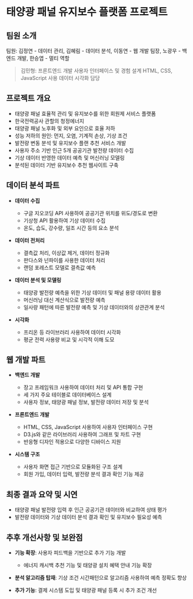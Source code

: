 # 태양광 패널 유지보수 플랫폼 프로젝트

## 팀원 소개
팀원: 김정연 - 데이터 관리, 김혜림 - 데이터 분석, 이동연 - 웹 개발 팀장, 노광우 - 백엔드 개발, 한승엽 - 멀티 역할
> 김민형: 프론트엔드 개발
> 사용자 인터페이스 및 경험 설계
> HTML, CSS, JavaScript 사용
> 데이터 시각화 담당

## 프로젝트 개요

- 태양광 패널 효율적 관리 및 유지보수를 위한 회원제 서비스 플랫폼
- 한국전력공사 관할의 청정에너지
- 태양광 패널 노후화 및 외부 요인으로 효율 저하
- 성능 저하의 원인: 먼지, 오염, 기계적 손상, 기상 조건
- 발전량 변동 분석 및 유지보수 플랜 추천 서비스 개발
- 사용자 주소 기반 인근 5개 공공기관 발전량 데이터 수집
- 기상 데이터 반영한 데이터 예측 및 머신러닝 모델링
- 분석된 데이터 기반 유지보수 추천 웹사이트 구축

## 데이터 분석 파트

- **데이터 수집**
  - 구글 지오코딩 API 사용하여 공공기관 위치를 위도/경도로 변환
  - 기상청 API 활용하여 기상 데이터 수집
  - 온도, 습도, 강수량, 일조 시간 등의 요소 분석
  
- **데이터 전처리**
  - 결측값 처리, 이상값 제거, 데이터 정규화
  - 판다스와 넌파이를 사용한 데이터 처리
  - 랜덤 포레스트 모델로 결측값 예측

- **데이터 분석 및 모델링**
  - 태양광 발전량 예측을 위한 기상 데이터 및 패널 용량 데이터 활용
  - 머신러닝 대신 계산식으로 발전량 예측
  - 일사량 패턴에 따른 발전량 예측 및 기상 데이터와의 상관관계 분석

- **시각화**
  - 프리온 등 라이브러리 사용하여 데이터 시각화
  - 평균 전력 사용량 비교 및 시각적 이해 도모

## 웹 개발 파트

- **백엔드 개발**
  - 장고 프레임워크 사용하여 데이터 처리 및 API 통합 구현
  - 세 가지 주요 테이블로 데이터베이스 설계
  - 사용자 정보, 태양광 패널 정보, 발전량 데이터 저장 및 분석

- **프론트엔드 개발**
  - HTML, CSS, JavaScript 사용하여 사용자 인터페이스 구현
  - D3.js와 같은 라이브러리 사용하여 그래프 및 차트 구현
  - 반응형 디자인 적용으로 다양한 디바이스 지원

- **시스템 구조**
  - 사용자 화면 접근 기반으로 모듈화된 구조 설계
  - 회원 가입, 데이터 입력, 발전량 분석 결과 확인 기능 제공

## 최종 결과 요약 및 시연

- 태양광 패널 발전량 입력 후 인근 공공기관 데이터와 비교하여 상태 평가
- 발전량 데이터와 기상 데이터 분석 결과 확인 및 유지보수 필요성 예측

## 추후 개선사항 및 보완점

- **기능 확장**: 사용자 피드백을 기반으로 추가 기능 개발
  - 에너지 캐시백 추천 기능 및 태양광 설치 혜택 안내 기능 확장
  
- **분석 알고리즘 탑재**: 기상 조건 시간패턴으로 알고리즘 사용하여 예측 정확도 향상

- **추가 기능**: 결제 시스템 도입 및 태양광 패널 등록 시 추가 조건 개선
